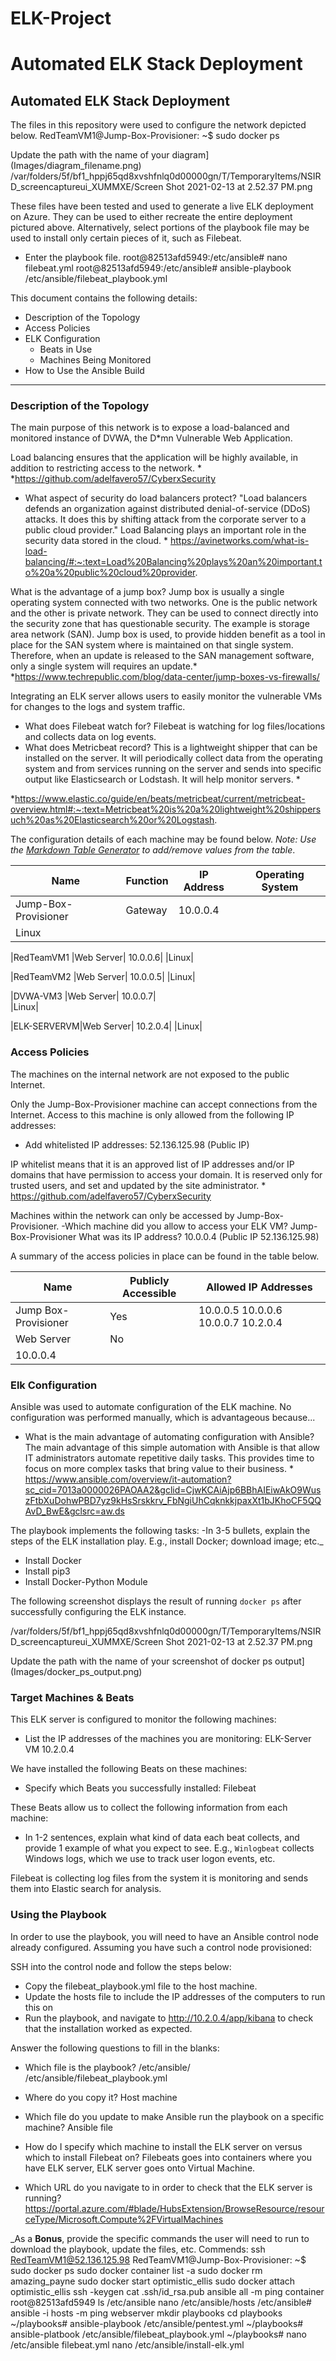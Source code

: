 # ELK-Project
# Automated ELK Stack Deployment
## Automated ELK Stack Deployment

The files in this repository were used to configure the network depicted below.
RedTeamVM1@Jump-Box-Provisioner: ~$ sudo docker ps

Update the path with the name of your diagram] (Images/diagram_filename.png)
/var/folders/5f/bf1_hppj65qd8xvshfnlq0d00000gn/T/TemporaryItems/NSIRD_screencaptureui_XUMMXE/Screen Shot 2021-02-13 at 2.52.37 PM.png

These files have been tested and used to generate a live ELK deployment on Azure. They can be used to either recreate the entire deployment pictured above. Alternatively, select portions of the playbook file may be used to install only certain pieces of it, such as Filebeat.

  - Enter the playbook file.
root@82513afd5949:/etc/ansible# nano filebeat.yml
root@82513afd5949:/etc/ansible# ansible-playbook /etc/ansible/filebeat_playbook.yml

This document contains the following details:
- Description of the Topology
- Access Policies
- ELK Configuration
  - Beats in Use
  - Machines Being Monitored
- How to Use the Ansible Build
---
### Description of the Topology

The main purpose of this network is to expose a load-balanced and monitored instance of DVWA, the D*mn Vulnerable Web Application.

Load balancing ensures that the application will be highly available, in addition to restricting access to the network. *
*https://github.com/adelfavero57/CyberxSecurity

- What aspect of security do load balancers protect? 
"Load balancers defends an organization against distributed denial-of-service (DDoS) attacks. It does this by shifting attack from the corporate server to a public cloud provider." Load Balancing plays an important role in the security data stored in the cloud. *
https://avinetworks.com/what-is-load-balancing/#:~:text=Load%20Balancing%20plays%20an%20important,to%20a%20public%20cloud%20provider.

What is the advantage of a jump box?
Jump box is usually a single operating system connected with two networks. One is the public network and the other is private network. They can be used to connect directly into the security zone that has questionable security. The example is storage area network (SAN). Jump box is used, to provide hidden benefit as a tool in place for the SAN system where is maintained on that single system. Therefore, when an update is released to the SAN management software, only a single system will requires an update.*
*https://www.techrepublic.com/blog/data-center/jump-boxes-vs-firewalls/

Integrating an ELK server allows users to easily monitor the vulnerable VMs for changes to the logs and system traffic.
- What does Filebeat watch for? 
Filebeat is watching for log files/locations and collects data on log events.
- What does Metricbeat record?
This is a lightweight shipper that can be installed on the server. It will periodically collect data from the operating system and from services running on the server and sends into specific output like Elasticsearch or Lodstash. It will help monitor servers. * 

*https://www.elastic.co/guide/en/beats/metricbeat/current/metricbeat-overview.html#:~:text=Metricbeat%20is%20a%20lightweight%20shippersuch%20as%20Elasticsearch%20or%20Logstash.

The configuration details of each machine may be found below.
_Note: Use the [Markdown Table Generator](http://www.tablesgenerator.com/markdown_tables) to add/remove values from the table_.

| Name     | Function | IP Address | Operating System |
|----------|----------|------------|------------------|
|Jump-Box-Provisioner|Gateway| 10.0.0.4 | 
|Linux|

|RedTeamVM1 |Web Server|       10.0.0.6|   |Linux|

|RedTeamVM2 |Web Server|       10.0.0.5| 
|Linux|

|DVWA-VM3   |Web Server|       10.0.0.7|  
|Linux|

|ELK-SERVERVM|Web Server|      10.2.0.4|
|Linux|

### Access Policies

The machines on the internal network are not exposed to the public Internet. 

Only the Jump-Box-Provisioner machine can accept connections from the Internet. Access to this machine is only allowed from the following IP addresses:
- Add whitelisted IP addresses: 
52.136.125.98 (Public IP)

IP whitelist means that it is an approved list of IP addresses and/or IP domains that have permission to access your domain. It is reserved only for trusted users, and set and updated by the site administrator. *
https://github.com/adelfavero57/CyberxSecurity

Machines within the network can only be accessed by Jump-Box-Provisioner.
-Which machine did you allow to access your ELK VM? Jump-Box-Provisioner
What was its IP address? 10.0.0.4 (Public IP 52.136.125.98)

A summary of the access policies in place can be found in the table below.

| Name     | Publicly Accessible | Allowed IP Addresses |
|----------|---------------------|----------------------|
| Jump Box-Provisioner | Yes              | 10.0.0.5 10.0.0.6 10.0.0.7 10.2.0.4|
| Web Server           | No      
| 10.0.0.4|            

### Elk Configuration

Ansible was used to automate configuration of the ELK machine. No configuration was performed manually, which is advantageous because...
- What is the main advantage of automating configuration with Ansible?
The main advantage of this simple automation with Ansible is that allow IT administrators automate repetitive daily tasks. This provides time to focus on more complex tasks that bring value to their business. *
https://www.ansible.com/overview/it-automation?sc_cid=7013a0000026PAOAA2&gclid=CjwKCAiAjp6BBhAIEiwAkO9WuszFtbXuDohwPBD7yz9kHsSrskkrv_FbNgiUhCqknkkjpaxXt1bJKhoCF5QQAvD_BwE&gclsrc=aw.ds

The playbook implements the following tasks:
-In 3-5 bullets, explain the steps of the ELK installation play. E.g., install Docker; download image; etc._
- Install Docker
- Install pip3
- Install Docker-Python Module

The following screenshot displays the result of running `docker ps` after successfully configuring the ELK instance.

/var/folders/5f/bf1_hppj65qd8xvshfnlq0d00000gn/T/TemporaryItems/NSIRD_screencaptureui_XUMMXE/Screen Shot 2021-02-13 at 2.52.37 PM.png

 Update the path with the name of your screenshot of docker ps output] (Images/docker_ps_output.png)

### Target Machines & Beats
This ELK server is configured to monitor the following machines:
- List the IP addresses of the machines you are monitoring: ELK-Server VM 10.2.0.4

We have installed the following Beats on these machines:
- Specify which Beats you successfully installed: Filebeat

These Beats allow us to collect the following information from each machine:
- In 1-2 sentences, explain what kind of data each beat collects, and provide 1 example of what you expect to see. E.g., `Winlogbeat` collects Windows logs, which we use to track user logon events, etc.

Filebeat is collecting log files from the system it is monitoring and sends them into Elastic search for analysis.  

### Using the Playbook
In order to use the playbook, you will need to have an Ansible control node already configured. Assuming you have such a control node provisioned: 

SSH into the control node and follow the steps below:
- Copy the filebeat_playbook.yml file to the host machine.
- Update the hosts file to include the IP addresses of the computers to run this on
- Run the playbook, and navigate to http://10.2.0.4/app/kibana to check that the installation worked as expected.

Answer the following questions to fill in the blanks:
- Which file is the playbook? 
/etc/ansible/
/etc/ansible/filebeat_playbook.yml
- Where do you copy it? 
Host machine
- Which file do you update to make Ansible run the playbook on a specific machine? 
Ansible file
- How do I specify which machine to install the ELK server on versus which to install Filebeat on? Filebeats goes into containers where you have ELK server, ELK server goes onto Virtual Machine.

- Which URL do you navigate to in order to check that the ELK server is running?
https://portal.azure.com/#blade/HubsExtension/BrowseResource/resourceType/Microsoft.Compute%2FVirtualMachines

_As a **Bonus**, provide the specific commands the user will need to run to download the playbook, update the files, etc.
Commends:
ssh RedTeamVM1@52.136.125.98
RedTeamVM1@Jump-Box-Provisioner: ~$
sudo docker ps
sudo docker container list -a
sudo docker rm amazing_payne
sudo docker start optimistic_ellis
sudo docker attach optimistic_ellis
ssh -keygen
cat .ssh/id_rsa.pub
ansible all -m ping
container root@82513afd5949
ls /etc/ansible
nano /etc/ansible/hosts
/etc/ansible# ansible -i hosts -m ping webserver
mkdir playbooks
cd playbooks
~/playbooks# ansible-playbook /etc/ansible/pentest.yml
~/playbooks# ansible-platbook /etc/ansible/filebeat_playbook.yml
~/playbooks# nano /etc/ansible filebeat.yml
nano /etc/ansible/install-elk.yml

